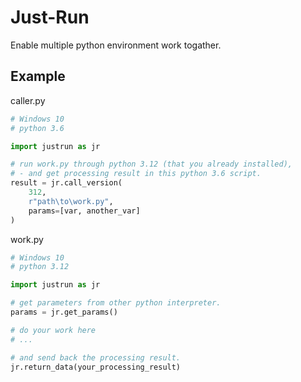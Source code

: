 # Just-Run
Enable multiple python environment work togather.

## Example

caller.py
```python
# Windows 10
# python 3.6

import justrun as jr

# run work.py through python 3.12 (that you already installed),
# - and get processing result in this python 3.6 script.
result = jr.call_version(
    312,
    r"path\to\work.py",
    params=[var, another_var]
)
```

work.py
```python
# Windows 10
# python 3.12

import justrun as jr

# get parameters from other python interpreter.
params = jr.get_params()

# do your work here
# ...

# and send back the processing result.
jr.return_data(your_processing_result)
```

